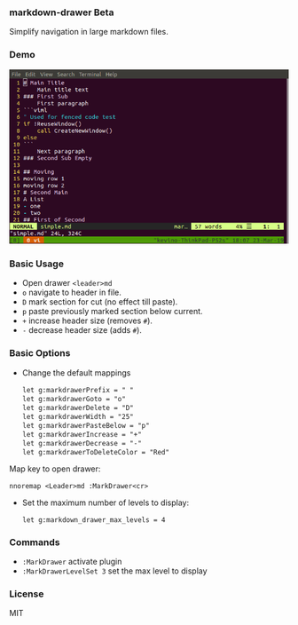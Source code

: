 ### markdown-drawer Beta
Simplify navigation in large markdown files.

### Demo

![Markdrawer Demo](https://github.com/scuilion/markdown-drawer/raw/master/demo.gif)

### Basic Usage
* Open drawer `<leader>md`
* `o` navigate to header in file.
* `D` mark section for cut (no effect till paste).
* `p` paste previously marked section below current.
* `+` increase header size (removes `#`).
* `-` decrease header size (adds `#`).

### Basic Options
* Change the default mappings
    ```vim
    let g:markdrawerPrefix = " " 
    let g:markdrawerGoto = "o"
    let g:markdrawerDelete = "D"
    let g:markdrawerWidth = "25"
    let g:markdrawerPasteBelow = "p"
    let g:markdrawerIncrease = "+"
    let g:markdrawerDecrease = "-"
    let g:markdrawerToDeleteColor = "Red"
    ```
Map key to open drawer:
```
nnoremap <Leader>md :MarkDrawer<cr>
```

* Set the maximum number of levels to display:
    ```vim
    let g:markdown_drawer_max_levels = 4
    ```

### Commands

* `:MarkDrawer` activate plugin
* `:MarkDrawerLevelSet 3` set the max level to display

### License
MIT
